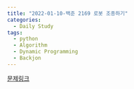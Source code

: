 ```yaml
---
title: "2022-01-10-백준 2169 로봇 조종하기"
categories:
  - Daily Study
tags:
  - python
  - Algorithm
  - Dynamic Programming
  - Backjon
---
```



[문제링크](https://www.acmicpc.net/problem/2169)


<script src=https://gist.github.com/192e9a6ad37d2d70992b6a4aa9dcf2f8.js></script>
